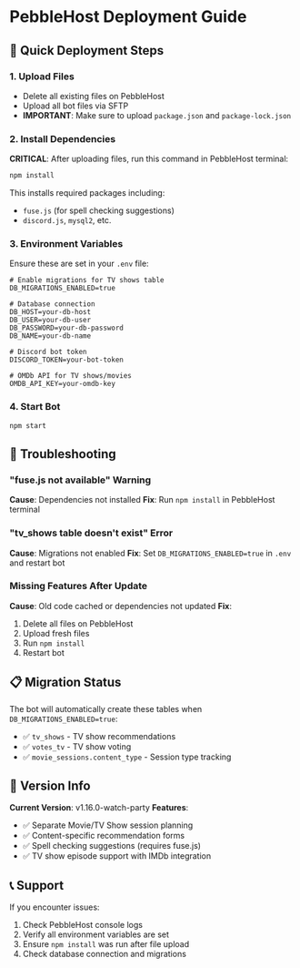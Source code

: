 # PebbleHost Deployment Guide

## 🚀 Quick Deployment Steps

### 1. Upload Files

- Delete all existing files on PebbleHost
- Upload all bot files via SFTP
- **IMPORTANT**: Make sure to upload `package.json` and `package-lock.json`

### 2. Install Dependencies

**CRITICAL**: After uploading files, run this command in PebbleHost terminal:

```bash
npm install
```

This installs required packages including:

- `fuse.js` (for spell checking suggestions)
- `discord.js`, `mysql2`, etc.

### 3. Environment Variables

Ensure these are set in your `.env` file:

```env
# Enable migrations for TV shows table
DB_MIGRATIONS_ENABLED=true

# Database connection
DB_HOST=your-db-host
DB_USER=your-db-user
DB_PASSWORD=your-db-password
DB_NAME=your-db-name

# Discord bot token
DISCORD_TOKEN=your-bot-token

# OMDb API for TV shows/movies
OMDB_API_KEY=your-omdb-key
```

### 4. Start Bot

```bash
npm start
```

## 🔧 Troubleshooting

### "fuse.js not available" Warning

**Cause**: Dependencies not installed
**Fix**: Run `npm install` in PebbleHost terminal

### "tv_shows table doesn't exist" Error

**Cause**: Migrations not enabled
**Fix**: Set `DB_MIGRATIONS_ENABLED=true` in `.env` and restart bot

### Missing Features After Update

**Cause**: Old code cached or dependencies not updated
**Fix**:

1. Delete all files on PebbleHost
2. Upload fresh files
3. Run `npm install`
4. Restart bot

## 📋 Migration Status

The bot will automatically create these tables when `DB_MIGRATIONS_ENABLED=true`:

- ✅ `tv_shows` - TV show recommendations
- ✅ `votes_tv` - TV show voting
- ✅ `movie_sessions.content_type` - Session type tracking

## 🎯 Version Info

**Current Version**: v1.16.0-watch-party
**Features**:

- ✅ Separate Movie/TV Show session planning
- ✅ Content-specific recommendation forms
- ✅ Spell checking suggestions (requires fuse.js)
- ✅ TV show episode support with IMDb integration

## 📞 Support

If you encounter issues:

1. Check PebbleHost console logs
2. Verify all environment variables are set
3. Ensure `npm install` was run after file upload
4. Check database connection and migrations
